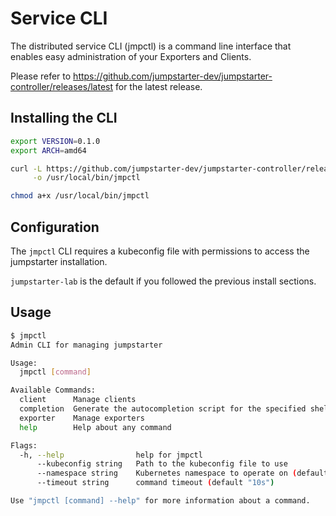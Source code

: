 # Service CLI

The distributed service CLI (jmpctl) is a command line interface that enables easy administration
of your Exporters and Clients.

Please refer to https://github.com/jumpstarter-dev/jumpstarter-controller/releases/latest for
the latest release.

## Installing the CLI
```bash
export VERSION=0.1.0
export ARCH=amd64

curl -L https://github.com/jumpstarter-dev/jumpstarter-controller/releases/download/${VERSION}/jmpctl_${VERSION}_linux_${ARCH} \
     -o /usr/local/bin/jmpctl

chmod a+x /usr/local/bin/jmpctl
```

## Configuration
The `jmpctl` CLI requires a kubeconfig file with permissions to access the jumpstarter installation.

`jumpstarter-lab` is the default if you followed the previous install sections.


## Usage
```bash
$ jmpctl
Admin CLI for managing jumpstarter

Usage:
  jmpctl [command]

Available Commands:
  client      Manage clients
  completion  Generate the autocompletion script for the specified shell
  exporter    Manage exporters
  help        Help about any command

Flags:
  -h, --help                help for jmpctl
      --kubeconfig string   Path to the kubeconfig file to use
      --namespace string    Kubernetes namespace to operate on (default "default")
      --timeout string      command timeout (default "10s")

Use "jmpctl [command] --help" for more information about a command.

```

